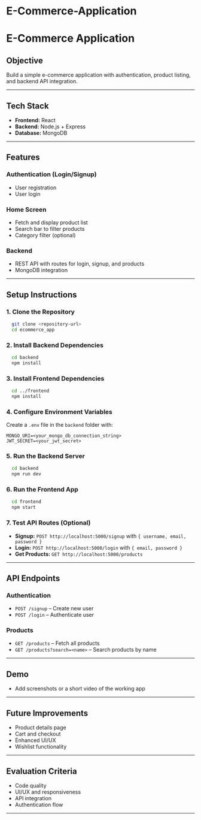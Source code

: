 # E-Commerce-Application
# E-Commerce Application

##  Objective
Build a simple e-commerce application with authentication, product listing, and backend API integration.

---

##  Tech Stack
- **Frontend:** React
- **Backend:** Node.js + Express
- **Database:** MongoDB

---

##  Features

###  Authentication (Login/Signup)
- User registration
- User login

###  Home Screen
- Fetch and display product list
- Search bar to filter products
- Category filter (optional)

###  Backend
- REST API with routes for login, signup, and products
- MongoDB integration

---

##  Setup Instructions

###  1. Clone the Repository
```bash
  git clone <repository-url>
  cd ecommerce_app
```

###  2. Install Backend Dependencies
```bash
  cd backend
  npm install
```

###  3. Install Frontend Dependencies
```bash
  cd ../frontend
  npm install
```

###  4. Configure Environment Variables
Create a `.env` file in the `backend` folder with:
```
MONGO_URI=<your_mongo_db_connection_string>
JWT_SECRET=<your_jwt_secret>
```

###  5. Run the Backend Server
```bash
  cd backend
  npm run dev
```

###  6. Run the Frontend App
```bash
  cd frontend
  npm start
```

###  7. Test API Routes (Optional)
- **Signup:** `POST http://localhost:5000/signup` with `{ username, email, password }`
- **Login:** `POST http://localhost:5000/login` with `{ email, password }`
- **Get Products:** `GET http://localhost:5000/products`

---

##  API Endpoints

###  Authentication
- `POST /signup` – Create new user
- `POST /login` – Authenticate user

###  Products
- `GET /products` – Fetch all products
- `GET /products?search=<name>` – Search products by name

---

##  Demo
- Add screenshots or a short video of the working app

---

##  Future Improvements
- Product details page
- Cart and checkout
- Enhanced UI/UX
- Wishlist functionality

---

##  Evaluation Criteria
- Code quality
- UI/UX and responsiveness
- API integration
- Authentication flow

---


